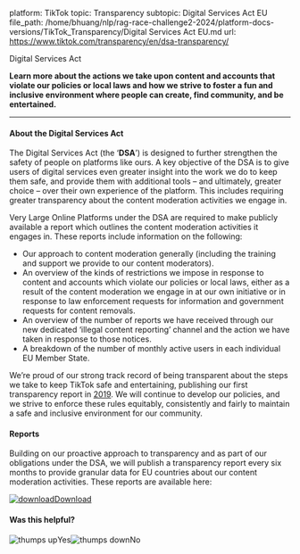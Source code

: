 platform: TikTok
topic: Transparency
subtopic: Digital Services Act EU
file_path: /home/bhuang/nlp/rag-race-challenge2-2024/platform-docs-versions/TikTok_Transparency/Digital Services Act EU.md
url: https://www.tiktok.com/transparency/en/dsa-transparency/

Digital Services Act

**Learn more about the actions we take upon content and accounts that violate our policies or local laws and how we strive to foster a fun and inclusive environment where people can create, find community, and be entertained.**

* * *

#### **About the** **Digital Services Act**

The Digital Services Act (the ‘**DSA**’) is designed to further strengthen the safety of people on platforms like ours. A key objective of the DSA is to give users of digital services even greater insight into the work we do to keep them safe, and provide them with additional tools – and ultimately, greater choice – over their own experience of the platform. This includes requiring greater transparency about the content moderation activities we engage in.

Very Large Online Platforms under the DSA are required to make publicly available a report which outlines the content moderation activities it engages in. These reports include information on the following:

* Our approach to content moderation generally (including the training and support we provide to our content moderators).
* An overview of the kinds of restrictions we impose in response to content and accounts which violate our policies or local laws, either as a result of the content moderation we engage in at our own initiative or in response to law enforcement requests for information and government requests for content removals.
* An overview of the number of reports we have received through our new dedicated ‘illegal content reporting’ channel and the action we have taken in response to those notices.
* A breakdown of the number of monthly active users in each individual EU Member State.

We’re proud of our strong track record of being transparent about the steps we take to keep TikTok safe and entertaining, publishing our first transparency report in [2019](https://www.tiktok.com/transparency/en-us/community-guidelines-enforcement-2019-2/). We will continue to develop our policies, and we strive to enforce these rules equitably, consistently and fairly to maintain a safe and inclusive environment for our community.

#### **Reports**

Building on our proactive approach to transparency and as part of our obligations under the DSA, we will publish a transparency report every six months to provide granular data for EU countries about our content moderation activities. These reports are available here:

[![download](https://sf16-website-login.neutral.ttwstatic.com/obj/tiktok_web_login_static/websites/static/images/icon-download-c0614844c2e22b8aede8367a66bcdae1.svg)Download](https://sf16-va.tiktokcdn.com/obj/eden-va2/fsslreh7uulsn/DSA%20Report%20October%202023/DSA%20draft%20Transparency%20report%20-%2025%20October%202023.pdf)

#### Was this helpful?

![thumps up](https://sf16-website-login.neutral.ttwstatic.com/obj/tiktok_web_login_static/websites/static/images/thumbs-up-80984a582e54af0b7149496dd4ede2a6.png)Yes![thumps down](https://sf16-website-login.neutral.ttwstatic.com/obj/tiktok_web_login_static/websites/static/images/thumbs-down-e0c9a7a1b1ea3c6ed439e5bf9a7e71bd.png)No